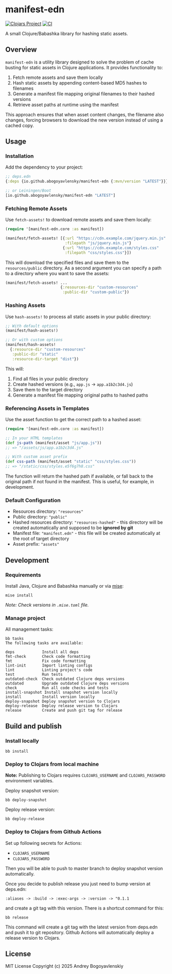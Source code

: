 # manifest-edn

[![Clojars Project](https://img.shields.io/clojars/v/io.github.abogoyavlensky/manifest-edn.svg)](https://clojars.org/io.github.abogoyavlensky/manifest-edn)
[![CI](https://github.com/abogoyavlensky/manifest-edn/actions/workflows/snapshot.yaml/badge.svg?branch=master)](https://github.com/abogoyavlensky/manifest-edn/actions/workflows/snapshot.yaml)

A small Clojure/Babashka library for hashing static assets.

## Overview

`manifest-edn` is a utility library designed to solve the problem of cache busting for static assets in Clojure applications. It provides functionality to:

1. Fetch remote assets and save them locally
2. Hash static assets by appending content-based MD5 hashes to filenames
3. Generate a manifest file mapping original filenames to their hashed versions
4. Retrieve asset paths at runtime using the manifest

This approach ensures that when asset content changes, the filename also changes, forcing browsers to download the new version instead of using a cached copy.

## Usage

### Installation

Add the dependency to your project:

```clojure
;; deps.edn
{:deps {io.github.abogoyavlensky/manifest-edn {:mvn/version "LATEST"}}}

;; or Leiningen/Boot
[io.github.abogoyavlensky/manifest-edn "LATEST"]
```

### Fetching Remote Assets
Use `fetch-assets!` to download remote assets and save them locally:

```clojure
(require '[manifest-edn.core :as manifest])

(manifest/fetch-assets! [{:url "https://cdn.example.com/jquery.min.js" 
                          :filepath "js/jquery.min.js"}
                         {:url "https://cdn.example.com/styles.css" 
                          :filepath "css/styles.css"}])
 ```

This will download the specified files and save them to the `resources/public` directory.
As a second argument you can specify a path to a directory where you want to save the assets:
```clojure
(manifest/fetch-assets! ...
                        {:resources-dir "custom-resources"
                         :public-dir "custom-public"})
```

### Hashing Assets
Use `hash-assets!` to process all static assets in your public directory:

```clojure
;; With default options
(manifest/hash-assets!)

;; Or with custom options
(manifest/hash-assets!
  {:resource-dir "custom-resources"
   :public-dir "static"
   :resource-dir-target "dist"})
 ```

This will:

1. Find all files in your public directory
2. Create hashed versions (e.g., `app.js` -> `app.a1b2c3d4.js`)
3. Save them to the target directory
4. Generate a manifest file mapping original paths to hashed paths

### Referencing Assets in Templates
Use the asset function to get the correct path to a hashed asset:

```clojure
(require '[manifest-edn.core :as manifest])

;; In your HTML templates
(def js-path (manifest/asset "js/app.js"))
;; => "/assets/js/app.a1b2c3d4.js"

;; With custom asset prefix
(def css-path (manifest/asset "static" "css/styles.css"))
;; => "/static/css/styles.e5f6g7h8.css"
 ```

The function will return the hashed path if available, or fall back to the original path if not found in the manifest.
This is useful, for example, in development.

### Default Configuration
- Resources directory: `"resources"`
- Public directory: `"public"`
- Hashed resources directory: `"resources-hashed"` - this directory will be created automatically and supposed to be **ignored by git**
- Manifest file: `"manifest.edn"` - this file will be created automatically at the root of target directory
- Asset prefix: `"assets"`

## Development

### Requirements
Install Java, Clojure and Babashka manually or via [mise](https://mise.jdx.dev/):

```shell
mise install
```

*Note: Check versions in `.mise.toml` file.*

### Manage project

All management tasks:

```shell
bb tasks
The following tasks are available:

deps            Install all deps
fmt-check       Check code formatting
fmt             Fix code formatting
lint-init       Import linting configs
lint            Linting project's code
test            Run tests
outdated-check  Check outdated Clojure deps versions
outdated        Upgrade outdated Clojure deps versions
check           Run all code checks and tests
install-snapshot Install snapshot version locally
install         Install version locally
deploy-snapshot Deploy snapshot version to Clojars
deploy-release  Deploy release version to Clojars
release         Create and push git tag for release
```

## Build and publish

### Install locally

```shell
bb install
```

### Deploy to Clojars from local machine

**Note:** Publishing to Clojars requires `CLOJARS_USERNAME` and `CLOJARS_PASSWORD` environment variables.

Deploy snapshot version:

```shell
bb deploy-snapshot
```

Deploy release version:

```shell
bb deploy-release
```

### Deploy to Clojars from Github Actions

Set up following secrets for Actions:

- `CLOJARS_USERNAME`
- `CLOJARS_PASSWORD`

Then you will be able to push to master branch to deploy snapshot version automatically.

Once you decide to publish release you just need to bump version at deps.edn:

`:aliases -> :build -> :exec-args -> :version -> "0.1.1`

and create a git tag with this version. There is a shortcut command for this:

```shell
bb release
```

This command will create a git tag with the latest version from deps.edn and push it to git repository.
Github Actions will automatically deploy a release version to Clojars.

## License
MIT License
Copyright (c) 2025 Andrey Bogoyavlenskiy
